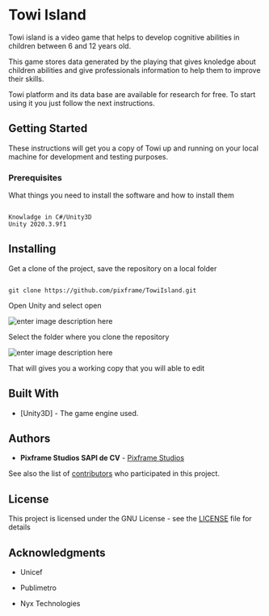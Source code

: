 # Towi Island

Towi island is a video game that helps to develop cognitive abilities in children between 6 and 12 years old.

This game stores data generated by the playing that gives knoledge about children abilities and give professionals information to help them to improve their skills.

Towi platform and its data base are available for research for free. To start using it you just follow the next instructions.

## Getting Started


These instructions will get you a copy of Towi up and running on your local machine for development and testing purposes.

### Prerequisites


What things you need to install the software and how to install them

```

Knowladge in C#/Unity3D
Unity 2020.3.9f1

```


## Installing

Get a clone of the project, save the repository on a local folder

```

git clone https://github.com/pixframe/TowiIsland.git

```

Open Unity and select open

![enter image description here](https://lh3.googleusercontent.com/kNelsG9dC9zzPGoDI23WXT2J-i5289FMevwTdDYTysHns8JskuqZKlPNvtgk2D-4FDu76N1azSg)

Select the folder where you clone the repository

![enter image description here](https://lh3.googleusercontent.com/TLabiPiB4YAQfaTNlJIuelUJ-9As5CCUeeJcKLiZWh38QlVfRm2QaU5bGPBq6JJ5KkhmBy2T3d8)

That will gives you a working copy that you will able to edit


## Built With


* [Unity3D] - The game engine used.



## Authors


* **Pixframe Studios SAPI de CV**  - [Pixframe Studios](https://www.pixframestudios.com)


See also the list of [contributors](https://github.com/pixframe/towi_portal/contributors) who participated in this project.



## License


This project is licensed under the GNU License - see the [LICENSE](LICENSE) file for details



## Acknowledgments


* Unicef

* Publimetro

* Nyx Technologies
